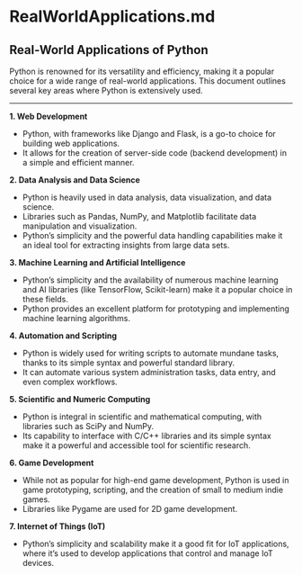 # RealWorldApplications.md

## Real-World Applications of Python

Python is renowned for its versatility and efficiency, making it a popular choice for a wide range of real-world applications. This document outlines several key areas where Python is extensively used.

---

**1. Web Development**

- Python, with frameworks like Django and Flask, is a go-to choice for building web applications.
- It allows for the creation of server-side code (backend development) in a simple and efficient manner.

**2. Data Analysis and Data Science**

- Python is heavily used in data analysis, data visualization, and data science.
- Libraries such as Pandas, NumPy, and Matplotlib facilitate data manipulation and visualization.
- Python’s simplicity and the powerful data handling capabilities make it an ideal tool for extracting insights from large data sets.

**3. Machine Learning and Artificial Intelligence**

- Python’s simplicity and the availability of numerous machine learning and AI libraries (like TensorFlow, Scikit-learn) make it a popular choice in these fields.
- Python provides an excellent platform for prototyping and implementing machine learning algorithms.

**4. Automation and Scripting**

- Python is widely used for writing scripts to automate mundane tasks, thanks to its simple syntax and powerful standard library.
- It can automate various system administration tasks, data entry, and even complex workflows.

**5. Scientific and Numeric Computing**

- Python is integral in scientific and mathematical computing, with libraries such as SciPy and NumPy.
- Its capability to interface with C/C++ libraries and its simple syntax make it a powerful and accessible tool for scientific research.

**6. Game Development**

- While not as popular for high-end game development, Python is used in game prototyping, scripting, and the creation of small to medium indie games.
- Libraries like Pygame are used for 2D game development.

**7. Internet of Things (IoT)**

- Python’s simplicity and scalability make it a good fit for IoT applications, where it’s used to develop applications that control and manage IoT devices.
